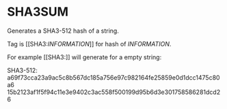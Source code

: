 SHA3SUM
=======

Generates a SHA3-512 hash of a string.

Tag is [[SHA3:_INFORMATION_]] for hash of _INFORMATION_.

For example [[SHA3:]] will generate for a empty string:

SHA3-512:
a69f73cca23a9ac5c8b567dc185a756e97c982164fe25859e0d1dcc1475c80a6
15b2123af1f5f94c11e3e9402c3ac558f500199d95b6d3e301758586281dcd26